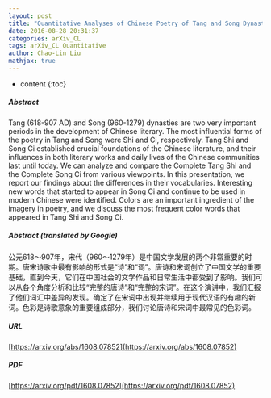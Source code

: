 ```yaml
---
layout: post
title: "Quantitative Analyses of Chinese Poetry of Tang and Song Dynasties: Using Changing Colors and Innovative Terms as Examples"
date: 2016-08-28 20:31:37
categories: arXiv_CL
tags: arXiv_CL Quantitative
author: Chao-Lin Liu
mathjax: true
---
```


* content
{:toc}

##### Abstract
Tang (618-907 AD) and Song (960-1279) dynasties are two very important periods in the development of Chinese literary. The most influential forms of the poetry in Tang and Song were Shi and Ci, respectively. Tang Shi and Song Ci established crucial foundations of the Chinese literature, and their influences in both literary works and daily lives of the Chinese communities last until today. We can analyze and compare the Complete Tang Shi and the Complete Song Ci from various viewpoints. In this presentation, we report our findings about the differences in their vocabularies. Interesting new words that started to appear in Song Ci and continue to be used in modern Chinese were identified. Colors are an important ingredient of the imagery in poetry, and we discuss the most frequent color words that appeared in Tang Shi and Song Ci.

##### Abstract (translated by Google)
公元618〜907年，宋代（960〜1279年）是中国文学发展的两个非常重要的时期。唐宋诗歌中最有影响的形式是“诗”和“词”。唐诗和宋词创立了中国文学的重要基础，直到今天，它们在中国社会的文学作品和日常生活中都受到了影响。我们可以从各个角度分析和比较“完整的唐诗”和“完整的宋词”。在这个演讲中，我们汇报了他们词汇中差异的发现。确定了在宋词中出现并继续用于现代汉语的有趣的新词。色彩是诗歌意象的重要组成部分，我们讨论唐诗和宋词中最常见的色彩词。

##### URL
[https://arxiv.org/abs/1608.07852](https://arxiv.org/abs/1608.07852)

##### PDF
[https://arxiv.org/pdf/1608.07852](https://arxiv.org/pdf/1608.07852)


